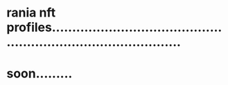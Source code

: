 # rania nft profiles.....................................................................................
# soon.........
